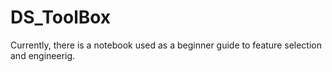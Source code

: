 # DS_ToolBox

Currently, there is a notebook used as a beginner guide to feature selection and engineerig.
